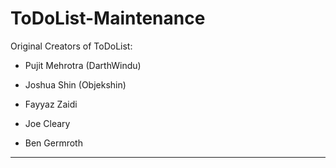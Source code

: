 # ToDoList-Maintenance

Original Creators of ToDoList:

* Pujit Mehrotra (DarthWindu)

* Joshua Shin (Objekshin)

* Fayyaz Zaidi

* Joe Cleary

* Ben Germroth
-----------------------------------------------------
